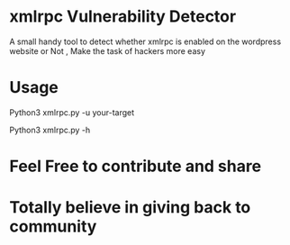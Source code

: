 # xmlrpc Vulnerability Detector

A small handy tool to detect whether xmlrpc is enabled on the wordpress website or Not , Make the task of hackers more easy

# Usage

Python3 xmlrpc.py -u your-target

Python3 xmlrpc.py -h 
  
 # Feel Free to contribute and share 
 # Totally believe in giving back to community 
